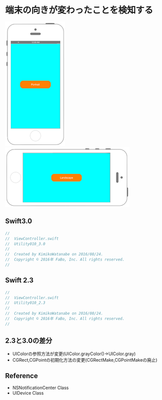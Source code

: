 # 端末の向きが変わったことを検知する

![Preview uikit010_1](img/util010_1.png)
![Preview uikit010_2](img/util010_2.png)

## Swift3.0
```swift
//
//  ViewController.swift
//  Utility010_3.0
//
//  Created by KimikoWatanabe on 2016/08/24.
//  Copyright © 2016年 FaBo, Inc. All rights reserved.
//


```

## Swift 2.3
```swift
//
//  ViewController.swift
//  Utility010_2.3
//
//  Created by KimikoWatanabe on 2016/08/24.
//  Copyright © 2016年 FaBo, Inc. All rights reserved.
//
```

## 2.3と3.0の差分
* UIColorの参照方法が変更(UIColor.grayColor()->UIColor.gray)
* CGRect,CGPointの初期化方法の変更(CGRectMake,CGPointMakeの廃止)

## Reference
* NSNotificationCenter Class
* UIDevice Class
